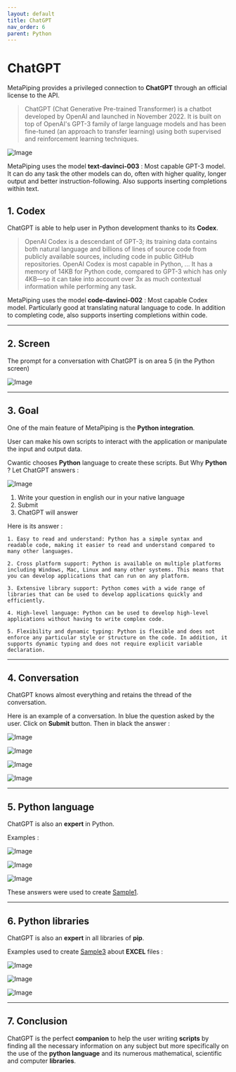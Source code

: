 ```yaml
---
layout: default
title: ChatGPT
nav_order: 6
parent: Python
---
```


# ChatGPT

MetaPiping provides a privileged connection to **ChatGPT** through an official license to the API.

>ChatGPT (Chat Generative Pre-trained Transformer) is a chatbot developed by OpenAI and launched in November 2022. It is built on top of OpenAI's GPT-3 family of large language models and has been fine-tuned (an approach to transfer learning) using both supervised and reinforcement learning techniques.

![Image](../Images/OpenAI.jpg)

MetaPiping uses the model **text-davinci-003** : Most capable GPT-3 model. It can do any task the other models can do, often with higher quality, longer output and better instruction-following. Also supports inserting completions within text.
## 1. Codex

ChatGPT is able to help user in Python development thanks to its **Codex**.

>OpenAI Codex is a descendant of GPT-3; its training data contains both natural language and billions of lines of source code from publicly available sources, including code in public GitHub repositories. OpenAI Codex is most capable in Python, ... It has a memory of 14KB for Python code, compared to GPT-3 which has only 4KB—so it can take into account over 3x as much contextual information while performing any task.

MetaPiping uses the model **code-davinci-002** : Most capable Codex model. Particularly good at translating natural language to code. In addition to completing code, also supports inserting completions within code.

---

## 2. Screen

The prompt for a conversation with ChatGPT is on area 5 (in the Python screen)

![Image](../Images/PythonScreen.jpg)

---
## 3. Goal

One of the main feature of MetaPiping is the **Python integration**.

User can make his own scripts to interact with the application or manipulate the input and output data.

Cwantic chooses **Python** language to create these scripts. But Why **Python** ? Let ChatGPT answers :

![Image](../Images/chatGPT1.jpg)

1. Write your question in english our in your native language
2. Submit
3. ChatGPT will answer

Here is its answer :

```
1. Easy to read and understand: Python has a simple syntax and readable code, making it easier to read and understand compared to many other languages.

2. Cross platform support: Python is available on multiple platforms including Windows, Mac, Linux and many other systems. This means that you can develop applications that can run on any platform.

3. Extensive library support: Python comes with a wide range of libraries that can be used to develop applications quickly and efficiently.

4. High-level language: Python can be used to develop high-level applications without having to write complex code.

5. Flexibility and dynamic typing: Python is flexible and does not enforce any particular style or structure on the code. In addition, it supports dynamic typing and does not require explicit variable declaration.
```
---
## 4. Conversation

ChatGPT knows almost everything and retains the thread of the conversation.

Here is an example of a conversation. In blue the question asked by the user. Click on **Submit** button. Then in black the answer :

![Image](../Images/chatGPT2.jpg)

![Image](../Images/chatGPT3.jpg)

![Image](../Images/chatGPT4.jpg)

![Image](../Images/chatGPT5.jpg)

---
## 5. Python language

ChatGPT is also an **expert** in Python.

Examples :

![Image](../Images/chatGPT6.jpg)

![Image](../Images/chatGPT7.jpg)

![Image](../Images/chatGPT8.jpg)

These answers were used to create [Sample1](https://documentation.metapiping.com/Python/Samples/datetimefile.html).

---
## 6. Python libraries

ChatGPT is also an **expert** in all libraries of **pip**.

Examples used to create [Sample3](https://documentation.metapiping.com/Python/Samples/converter.html) about **EXCEL** files :

![Image](../Images/chatGPT9.jpg)

![Image](../Images/chatGPT10.jpg)

![Image](../Images/chatGPT11.jpg)

---
## 7. Conclusion

ChatGPT is the perfect **companion** to help the user writing **scripts** by finding all the necessary information on any subject but more specifically on the use of the **python language** and its numerous mathematical, scientific and computer **libraries**.